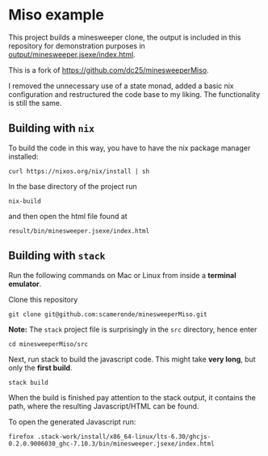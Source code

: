 # Miso example

This project builds a minesweeper clone, the output is included in this repository for demonstration purposes in
[output/minesweeper.jsexe/index.html](https://scameronde.github.com/minesweeperMiso/output/minesweeper.jsexe/index.html).

This is a fork of https://github.com/dc25/minesweeperMiso.

I removed the unnecessary use of a state monad, added a basic nix configuration and restructured the code base to my liking. The functionality is still the same.

## Building with `nix`

To build the code in this way, you have to have the nix package manager installed:

```shell
curl https://nixos.org/nix/install | sh
```

In the base directory of the project run

```shell
nix-build
```

and then open the html file found at

```shell
result/bin/minesweeper.jsexe/index.html
```

## Building with `stack`

Run the following commands on Mac or Linux from inside a **terminal emulator**.

Clone this repository 

```shell
git clone git@github.com:scameronde/minesweeperMiso.git
```

**Note:** The `stack` project file is surprisingly in the `src` directory, hence enter

```shell
cd minesweeperMiso/src
```

Next, run stack to build the javascript code. This might take **very long**, but only the **first build**.

```shell
stack build
```

When the build is finished pay attention to the stack output, it contains the path, where the resulting Javascript/HTML can be found.

To open the generated Javascript run:

```shell
firefox .stack-work/install/x86_64-linux/lts-6.30/ghcjs-0.2.0.9006030_ghc-7.10.3/bin/minesweeper.jsexe/index.html
```


